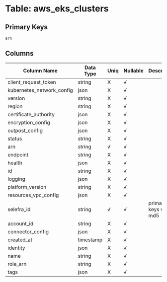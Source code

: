 # Table: aws_eks_clusters

## Primary Keys 

```
arn
```


## Columns 

|  Column Name   |  Data Type  | Uniq | Nullable | Description | 
|  ----  | ----  | ----  | ----  | ---- | 
| client_request_token | string | X | √ |  | 
| kubernetes_network_config | json | X | √ |  | 
| version | string | X | √ |  | 
| region | string | X | √ |  | 
| certificate_authority | json | X | √ |  | 
| encryption_config | json | X | √ |  | 
| outpost_config | json | X | √ |  | 
| status | string | X | √ |  | 
| arn | string | √ | √ |  | 
| endpoint | string | X | √ |  | 
| health | json | X | √ |  | 
| id | string | X | √ |  | 
| logging | json | X | √ |  | 
| platform_version | string | X | √ |  | 
| resources_vpc_config | json | X | √ |  | 
| selefra_id | string | √ | √ | primary keys value md5 | 
| account_id | string | X | √ |  | 
| connector_config | json | X | √ |  | 
| created_at | timestamp | X | √ |  | 
| identity | json | X | √ |  | 
| name | string | X | √ |  | 
| role_arn | string | X | √ |  | 
| tags | json | X | √ |  | 


